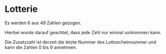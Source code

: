 # Lotterie

Es werden 6 aus 49 Zahlen gezogen.

Hierbei wurde darauf geachtet, dass jede Zahl nur einmal vorkommen kann.

Die Zusatzzahl ist derzeit die letzte Nummer des Lottoscheinnummer und kann die Zahlen 0 bis 9 annehmen.